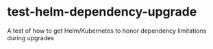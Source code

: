 # test-helm-dependency-upgrade
A test of how to get Helm/Kubernetes to honor dependency limitations during upgrades
